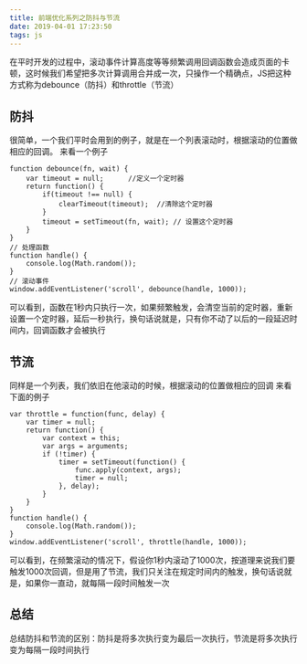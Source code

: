 ```yaml
---
title: 前端优化系列之防抖与节流
date: 2019-04-01 17:23:50
tags: js
---
```

在平时开发的过程中，滚动事件计算高度等等频繁调用回调函数会造成页面的卡顿，这时候我们希望把多次计算调用合并成一次，只操作一个精确点，JS把这种方式称为debounce（防抖）和throttle（节流）

<!-- more -->

## 防抖

很简单，一个我们平时会用到的例子，就是在一个列表滚动时，根据滚动的位置做相应的回调。
来看一个例子

    function debounce(fn, wait) {
        var timeout = null;      //定义一个定时器
        return function() {
            if(timeout !== null) {
                clearTimeout(timeout);  //清除这个定时器
            }     
            timeout = setTimeout(fn, wait); // 设置这个定时器  
        }
    }
    // 处理函数
    function handle() {
        console.log(Math.random()); 
    }
    // 滚动事件
    window.addEventListener('scroll', debounce(handle, 1000));

可以看到，函数在1秒内只执行一次，如果频繁触发，会清空当前的定时器，重新设置一个定时器，延后一秒执行，换句话说就是，只有你不动了以后的一段延迟时间内，回调函数才会被执行

## 节流

同样是一个列表，我们依旧在他滚动的时候，根据滚动的位置做相应的回调
来看下面的例子

    var throttle = function(func, delay) {
        var timer = null;
        return function() {
            var context = this;
            var args = arguments;
            if (!timer) {
                timer = setTimeout(function() {
                    func.apply(context, args);
                    timer = null;
                }, delay);
            }
        }
    }
    function handle() {
        console.log(Math.random());
    }
    window.addEventListener('scroll', throttle(handle, 1000));

可以看到，在频繁滚动的情况下，假设你1秒内滚动了1000次，按道理来说我们要触发1000次回调，但是用了节流，我们只关注在规定时间内的触发，换句话说就是，如果你一直动，就每隔一段时间触发一次


## 总结

总结防抖和节流的区别：防抖是将多次执行变为最后一次执行，节流是将多次执行变为每隔一段时间执行
